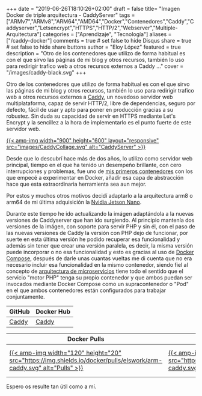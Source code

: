 +++
date = "2019-06-26T18:10:26+02:00"
draft = false
title= "Imagen Docker de triple arquitectura - CaddyServer"
tags = ["ARMv7","ARMv8","ARM64","AMD64","Docker","Contenedores","Caddy","Caddyserver","Letsencrypt","HTTPS","HTTP/2","Webserver","Multiple-Arquitectura"]
categories = ["Aprendizaje", "Tecnología"]
aliases = ["/caddy-docker"]
comments = true	# set false to hide Disqus
share = true	# set false to hide share buttons
author = "Eloy López"
featured = true
description = "Otro de los contenedores que utilizo de forma habitual es con el que sirvo las páginas de mi blog y otros recursos, también lo uso para redirigir trafico web a otros recursos externos a Caddy ..."
cover = "/images/caddy-black.svg"
+++

Otro de los contenedores que utilizo de forma habitual es con el que sirvo las páginas de mi blog y otros recursos, también lo uso para redirigir trafico web a otros recursos externos a [Caddy](https://caddyserver.com/), un novedoso servidor web multiplataforma, capaz de servir HTTP/2, libre de dependencias, seguro por defecto, fácil de usar y apto para poner en producción gracias a su robustez. Sin duda su capacidad de servir en HTTPS mediante Let's Encrypt y la sencillez a la hora de implementarlo es el punto fuerte de este servidor web.


<!-- [![Caddy](images/Caddy2.webp)](https://caddyserver.com/) -->

[{{< amp-img width="900" height="600" layout="responsive" src="images/CaddyCollage.svg" alt="CaddyServer" >}}](https://caddyserver.com/)

Desde que lo descubrí hace más de dos años, lo utilizo como servidor web principal, tiempo en el que ha tenido un desempeño brillante, con cero interrupciones y problemas, fue uno de [mis primeros contenedores](https://deft.work/blog/2017/03/20/mis-primeros-contenedores-docker-para-raspberry-y-otros-dispositivos-arm/) con los que empecé a experimentar en Docker, añadir esa capa de abstracción hace que esta extraordinaria herramienta sea aun mejor.

Por estos y muchos otros motivos decidí adaptarlo a la arquitectura arm8 o arm64 de mi última adquisición la [Nvidia Jetson Nano](https://www.nvidia.com/es-es/autonomous-machines/embedded-systems/jetson-nano/).

Durante este tiempo he ido actualizando la imágen adaptándola a la nuevas versiones de Caddyserver que han ido surgiendo. Al principio mantenía dos versiones de la imágen, con soporte para servir PHP y sin él, con el paso de las nuevas versiones de Caddy la versión con PHP dejo de funcionar, por suerte en esta última versión he podido recuperar esa funcionalidad y además sin tener que crear una versión paralela, es decir, la misma versión puede incorporar o no esa funcionalidad y esto es gracias al uso de [Docker Compose](https://docs.docker.com/compose/), después de darle unas cuantas vueltas me di cuenta que no era necesario incluir esa funcionalidad en la mismo contenedor, siendo fiel al concepto de [arquitectura de microservicios](https://es.wikipedia.org/wiki/Arquitectura_de_microservicios) tiene todo el sentido que el servicio "motor PHP" tenga su propio contenedor y que ambos puedan ser invocados mediante Docker Compose como un supracontenedor o "Pod" en el que ambos contenedores están configurados para trabajar conjuntamente.  


| GitHub | Docker Hub |
| --- | --- |
| [Caddy](https://github.com/DeftWork/caddy-docker) | [Caddy](https://hub.docker.com/r/elswork/arm-caddy "elswork/arm-caddy on Docker Hub") |

| Docker Pulls | Docker Stars | Size/Layers |
| --- | --- | --- |
| [{{< amp-img width="120" height="20" src="https://img.shields.io/docker/pulls/elswork/arm-caddy.svg" alt="Pulls" >}}](https://hub.docker.com/r/elswork/arm-caddy "elswork/arm-caddy on Docker Hub") | [{{< amp-img width="120" height="20" src="https://img.shields.io/docker/stars/elswork/arm-caddy.svg" alt="Stars" >}}](https://hub.docker.com/r/elswork/arm-caddy "elswork/arm-caddy on Docker Hub") | [{{< amp-img width="120" height="20" src="https://img.shields.io/docker/image-size/elswork/arm-caddy.svg" alt="Badges" >}}](https://hub.docker.com/r/elswork/samba "elswork/arm-caddy  on Docker Hub") |

Espero os resulte tan útil como a mí.
